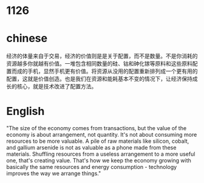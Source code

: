 # 1126

# chinese
经济的体量来自于交易，经济的价值则是是关于配置，而不是数量。不是你消耗的资源越多你就越有价值。一堆包含相同数量的硅、钴和砷化镓等原料和这些原料配置而成的手机，显然手机更有价值。将资源从没用的配置重新排列成一个更有用的配置，这就是价值创造。也是我们在资源和能耗基本不变的情况下，让经济保持成长的核心，就是技术改进了配置方法。

# English

"The size of the economy comes from transactions, but the value of the economy is about arrangement, not quantity. It's not about consuming more resources to be more valuable. A pile of raw materials like silicon, cobalt, and gallium arsenide is not as valuable as a phone made from these materials. Shuffling resources from a useless arrangement to a more useful one, that's creating value. That's how we keep the economy growing with basically the same resources and energy consumption - technology improves the way we arrange things."